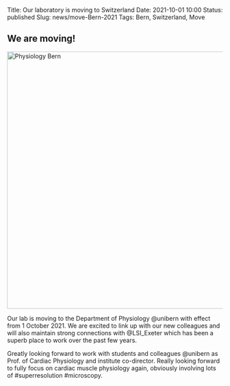 Title: Our laboratory is moving to Switzerland
Date: 2021-10-01 10:00
Status: published
Slug: news/move-Bern-2021
Tags: Bern, Switzerland, Move

## We are moving!

<img align="center" width="600"
src="{filename}/images/news/Physiology-Bern.png" alt="Physiology Bern">

Our lab is moving to the Department of Physiology @unibern with effect from 1 October 2021. We are excited to link up with our new colleagues and will also maintain strong connections with @LSI_Exeter which has been a superb place to work over the past few years.

Greatly looking forward to work with students and colleagues @unibern as Prof. of Cardiac Physiology and institute co-director. Really looking forward to fully focus on cardiac muscle physiology again, obviously involving lots of #superresolution #microscopy.
